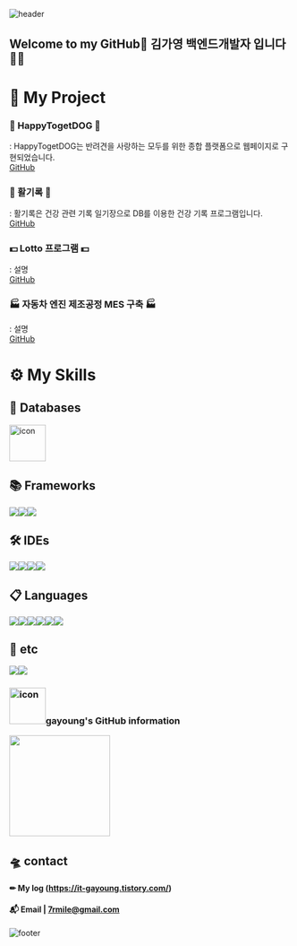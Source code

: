 <!-- 헤더 -->
![header](https://capsule-render.vercel.app/api?type=waving&color=C2F2FF&height=220&section=header&text=gayoung's%20GitHub&fontSize=70&fontColor=FFFFFF)


<!-- 인사 -->
## Welcome to my GitHub👋 김가영 백엔드개발자 입니다🤹‍♀️

# 🔎 My Project
 
### 🐶 HappyTogetDOG 🐶
 : HappyTogetDOG는 반려견을 사랑하는 모두를 위한 종합 플랫폼으로 웹페이지로 구현되었습니다.
 <br>
 <a href="https://github.com/wngusv/HappyTogeDOG">GitHub</a>

### 📝 활기록 📝
: 활기록은 건강 관련 기록 일기장으로 DB를 이용한 건강 기록 프로그램입니다.
<br>
  <a href="https://github.com/wngusv/Health-Record">GitHub</a>

### 💵 Lotto 프로그램 💵
: 설명
<br>
<a href="#">GitHub</a>
  
### 🏭 자동차 엔진 제조공정 MES 구축 🏭
: 설명
<br>
<a href="https://github.com/kimgayoung0114/SmartFactory">GitHub</a>




# ⚙ My Skills

## 💾 Databases
  <img src="https://techstack-generator.vercel.app/mysql-icon.svg" alt="icon" width="65" height="65" />

## 📚 Frameworks
 <div style="display: flex; align-items: flex-start;">
  <img src="https://img.shields.io/badge/spring-%236DB33F.svg?style=for-the-badge&logo=spring&logoColor=white"/>
  <img src="https://img.shields.io/badge/bootstrap-%23563D7C.svg?style=for-the-badge&logo=bootstrap&logoColor=white"/>
  <img src="https://img.shields.io/badge/Mybatis-000000?style=for-the-badge&logo=Fluentd&logoColor=white" />
 
 </div>
 
## 🛠 IDEs
 <div style="display: flex; align-items: flex-start;">
  <img src="https://img.shields.io/badge/Eclipse-7F5AB6.svg?style=for-the-badge&logo=Eclipse&logoColor=white"/>
  <img src="https://img.shields.io/badge/Tomcat-F8DC75?style=for-the-badge&logo=ApacheTomcat&logoColor=white" />
  <img src="https://img.shields.io/badge/Visual%20Studio%20Code-0078d7.svg?style=for-the-badge&logo=visual-studio-code&logoColor=white"/>
  <img src="https://img.shields.io/badge/Visual%20Studio-%235C2D91.svg?style=for-the-badge&logo=visual-studio&logoColor=white"/>
 </div>
  
## 📋 Languages
<div style="display: flex; align-items: flex-start;">
  <img src="https://img.shields.io/badge/Java-%23E34F26.svg?style=for-the-badge&logo=java&logoColor=white"/>
  <img src="https://img.shields.io/badge/html5-%23FF6666.svg?style=for-the-badge&logo=html5&logoColor=white"/>
  <img src="https://img.shields.io/badge/css3-%23FFCC33.svg?style=for-the-badge&logo=css3&logoColor=white"/>
  <img src="https://img.shields.io/badge/javascript-%23666666.svg?style=for-the-badge&logo=javascript&logoColor=%23F7DF1E"/>
 <img src="https://img.shields.io/badge/C%23-%23239120.svg?style=for-the-badge&logo=c-sharp&logoColor=white"/>
<img src="https://img.shields.io/badge/SQL-%234479A1.svg?style=for-the-badge&logo=sql&logoColor=white"/>
 </div>

 ## 🎈 etc
 <div style="display: flex; align-items: flex-start;">
 
  <img src="https://img.shields.io/badge/github-%23000033.svg?style=for-the-badge&logo=github&logoColor=white"/>
  <a href="https://it-gayoung.tistory.com">
		<img src="https://img.shields.io/badge/Tistory-ff5949?style=for-the-badge&logo=Tistory&logoColor=white" />
	</a>
 </div>
 
<!-- 깃 정보 -->
<div style="display: flex; align-items: flex-start;">
<h3><img src="https://techstack-generator.vercel.app/github-icon.svg" alt="icon" width="65" height="65" />gayoung's GitHub information</h3>
</div>

<div style="row">
  <a href="https://github.com/kimgayoung0114" style="flex: 1;">
    <img height="180em" src="https://github-readme-stats-eight-theta.vercel.app/api?username=kimgayoung0114&show_icons=true&theme=radical&include_all_commits=true&count_private=true"/>
  </a>

</div>


## 🛸 contact 

#### ✏ My log (https://it-gayoung.tistory.com/)
#### 📬 Email | 7rmile@gmail.com

<!--#### 📕 [Notion Portfolio](https:) 
   #### ✨ [Page Portfolio](https:) -->

<!-- 푸터 -->
![footer](https://capsule-render.vercel.app/api?section=footer&color=C2F2FF)

